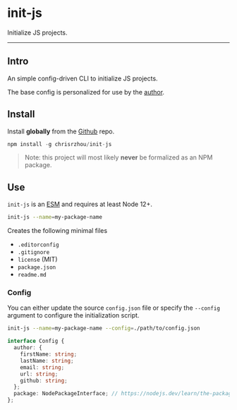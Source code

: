 # init-js

Initialize JS projects.

---

## Intro
An simple config-driven CLI to initialize JS projects.

The base config is personalized for use by the [author][].

## Install

Install **globally** from the [Github][] repo.

```js
npm install -g chrisrzhou/init-js
```

> Note: this project will most likely **never** be formalized as an NPM package.

## Use

`init-js` is an [ESM][] and requires at least Node 12+.

```sh
init-js --name=my-package-name
```

Creates the following minimal files
- `.editorconfig`
- `.gitignore`
- `license` (MIT)
- `package.json`
- `readme.md`

### Config

You can either update the source `config.json` file or specify the `--config` argument to configure the initialization script.

```sh
init-js --name=my-package-name --config=./path/to/config.json
```

```ts
interface Config {
  author: {
    firstName: string;
    lastName: string;
    email: string;
    url: string;
    github: string;
  };
  package: NodePackageInterface; // https://nodejs.dev/learn/the-package-json-guide
};
```

<!-- defs -->
[author]: https://github.com/chrisrzhou
[esm]: https://nodejs.org/api/esm.html
[github]: https://github.com/chrisrzhou/init-js
